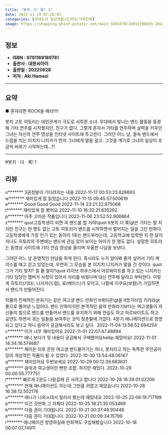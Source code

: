 ```yaml
---
title: "봇치ㆍ더ㆍ록! 1"
date: 2022-11-19 07:26:07
categories: [국내도서 일상생활/드라마/가족만화]
image: https://shopping-phinf.pstatic.net/main_3493370/34933708659.20221019115620.jpg
---
```


## **정보**

- **ISBN : 9791169189781**
- **출판사 : 대원씨아이**
- **출판일 : 20220928**
- **저자 : Aki Hamazi**

------



## **요약**



● 혼자라면 ROCK을 해라!!!!

봇치 고토 히토리는 대인관계가 극도로 서투른 소녀. 무대에서 빛나는 밴드 활동을 동경해 기타 연주를 시작했지만, 친구가 없다. 그렇게 혼자서 기타를 연주하며 실력을 키우던 그녀는 자신의 연주 영상을 인터넷 사이트에 투고한다. 그러던 어느 날, 결속 밴드에서 드럼을 치는 이치지 니지카가 먼저 그녀에게 말을 걸고. 그것을 계기로 그녀의 일상이 조금씩 바뀌기 시작하는데...?!



------

#봇치ㆍ더ㆍ록! 1


## **리뷰** 

  o******* 3권정발이 기다려지는 내용 2022-11-17 00:53:23.828693 <br/>  w******* 재미있게 잘 읽었습니다  2022-11-15 09:45:57.500619 <br/>  e******* Good Good Good  2022-11-14 23:21:22.875068 <br/>  t******* 재미있게 잘 봤어요 2022-11-10 16:32:21.635292 <br/>  p******* 아주 고마운 작품입니다 2022-11-06 23:52:52.906864 <br/>  z******* quot고등학생이 되면 꼭 밴드를 할 거야!quot lt봇치 더 록!gt은 기타는 잘 치지만 친구는 한 명도 없는 고토 히토리가 밴드를 시작하면서 벌어지는 일을 그린 만화다. 고등학생에게 가장 인기 있는 동아리 1위는 밴드부라는데, 고등학교에 입학한 지 한 달이 지나도 히토리의 주변에는 밴드에 관심 있어 보이는 아이가 한 명도 없다. 실망한 히토리는 동영상 사이트에 기타 연습 영상을 올리며 우울한 나날을 보낸다. 



그러던 어느 날 운명적인 만남을 하게 된다. 혹시라도 누가 알아봐 줄까 싶어서 기타 케이스를 매고 걷고 있었는데, 우연히 그 모습을 본 이지치 니지카가 말을 건 것이다. quot그거 기타 맞지? 칠 줄 알아?quot 라이브 하우스에서 아르바이트를 하고 있는 니지카는 기타 담당인 멤버가 사정이 있어서 자리를 비웠다며 대신 연주해 달라고 부탁한다. 이렇게 히토리(기타), 니지카(드럼), 료(베이스)가 모이고, 나중에 이쿠요(보컬)가 가입하면서 밴드가 만들어진다. 



작품의 전체적인 분위기는 같은 여고생 밴드 만화인 lt케이온!gt을 lt망가타임 키라라gt 풍으로 풀어낸 느낌이다. 밴드 만화이지만 본격적인 음악 만화라기보다는 여고생들이 자신들의 힘으로 밴드를 만들어서 밴드를 유지하기 위해 연습도 하고 아르바이트도 하고 공연도 하면서 겪는 일들을 보여주는 코믹 청춘물에 가깝다. 4분기 애니메이션으로 방영되고 있다고 하니 음악이 궁금해서라도 보고 싶다. ﻿ 2022-11-04 13:56:52.694254 <br/>  c******* 이거 너무 재미있어요 2022-11-01 22:07:47.48894 <br/>  s******* 애니 보다가 뒷 내용이 궁금해서 구매했어요hellip 재밌어요! 2022-11-01 14:34:16.574687 <br/>  k******* 케이온 이후 흔한 여고생 밴드물이기는 하나, 봇치라고 하는 독특한 주인공이 있어 개성적인 작품이 될 수 있었다. 2022-10-30 13:54:48.06147 <br/>  q******* 재미있어요 두번보세요
 2022-10-29 00:12:39.683631 <br/>  g******* 음악과 여고생이란 뻔한 조합. 하지만 재밌다. 2022-10-29 00:00:55.777751 <br/>  l******* 빠르게 2권도 나왔길래 곧 사려고 합니다 2022-10-28 16:39:01.02206 <br/>  q******* 현재 애니메이션도 하는데 그만큼 귀엽고 재밌습니다  2022-10-28 16:38:12.502176 <br/>  o******* 애니가 나와ㅛ대서 질러서 봤는데 재밌네요 2022-10-25 22:08:19.717199 <br/>  p******* 이건 갓만화 그 자체다 2022-10-25 18:21:30.053469 <br/>  b******* 다음 권이 기대됩니다. 2022-10-21 00:37:49.90448 <br/>  e******* 다음 권이 기대됩니다. 2022-10-21 00:09:34.15799 <br/>  r******* 애니메이션 방영하길래 만화책도 구입해봤습니다 2022-10-18 00:07:07.74911 <br/>